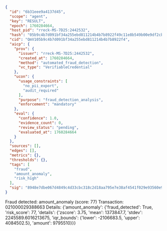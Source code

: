 ```json
{
  "id": "6b31eee9a4137d45",
  "scope": "agent",
  "key": "RESULT",
  "epoch": 1760284664,
  "host_pid": "rreck-MS-7D25:2442532",
  "hash": "05b9c4b7d091bf34a255ebd811214b4b7b8922f49c11e8b549b00e9df2cbae54",
  "cid": "QmV105b9c4b7d091bf34a255ebd811214b4b7b8922f4",
  "aicp": {
    "prov": {
      "issuer": "rreck-MS-7D25:2442532",
      "created_at": 1760284664,
      "method": "automated_fraud_detection",
      "vc_type": "VerifiableCredential"
    },
    "ucon": {
      "usage_constraints": [
        "no_pii_export",
        "audit_required"
      ],
      "purpose": "fraud_detection_analysis",
      "enforcement": "mandatory"
    },
    "eval": {
      "confidence": 1.0,
      "evidence_count": 0,
      "review_status": "pending",
      "evaluated_at": 1760284664
    }
  },
  "sources": [],
  "edges": [],
  "metrics": {},
  "thresholds": {},
  "tags": [
    "fraud",
    "amount_anomaly",
    "risk_high"
  ],
  "sig": "8948e7dbe067d4849c4d33cbc318c2d18aa795e7e38af4541f029e93560e97a7"
}
```

Fraud detected: amount_anomaly (score: 77)
Transaction: 021000029388663
Details: {'amount_anomaly': {'fraud_detected': True, 'risk_score': 77, 'details': {'zscore': 3.75, 'mean': 1373847.7, 'stdev': 2245589.6016213675, 'iqr_bounds': {'lower': -2106683.5, 'upper': 4084502.5}, 'amount': 9795510}}}
